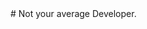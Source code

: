 <html lang="en">
  <head>
    # Not your average Developer.
    <meta charset="utf-8">
  </head>
  
  <body>
  
  </body>
  
</html>




